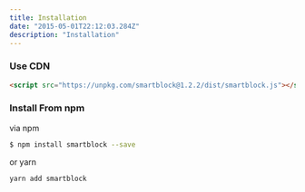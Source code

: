 ```yaml
---
title: Installation
date: "2015-05-01T22:12:03.284Z"
description: "Installation"
---
```


### Use CDN

```html
<script src="https://unpkg.com/smartblock@1.2.2/dist/smartblock.js"></script>
```

### Install From npm

via npm

```sh
$ npm install smartblock --save
```

or yarn

```sh
yarn add smartblock
```